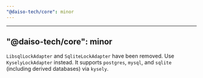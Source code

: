 ```yaml
---
"@daiso-tech/core": minor
---
```


---

## "@daiso-tech/core": minor

`LibsqlLockAdapter` and `SqliteLockAdapter` have been removed. Use `KyselyLockAdapter` instead. It supports `postgres`, `mysql`, and `sqlite` (including derived databases) via `kysely`.
